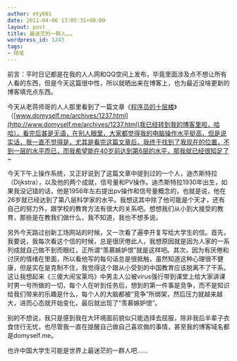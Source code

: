 ```yaml
---
author: ety001
date: 2011-04-06 13:05:31+00:00
layout: post
title: 最迷茫的一群人……
wordpress_id: 1243
tags:
- 随笔
---
```


前言：平时日记都是在我的人人网和QQ空间上发布，毕竟里面涉及点不想让所有人看的东西，但是今天这篇很中性，所以就晒出来在博客上，也为最近没啥更新的博客填充点东西。

今天从老蒋师哥的人人那里看到了一篇文章《[程序员的十层楼](http://www.domyself.me/archives/1237.html)》（[www.domyself.me/archives/1237.html](http://www.domyself.me/archives/1237.html)我已经转到我的博客里啦，哈哈）。看完后甚是无语，在别人眼里，大家都觉得我的电脑操作水平挺高，但是说实话，我一直不觉得是，尤其是看完这篇文章后，我终于找到了我现在的位置，不到一层的水平而已，而我希望能在40岁前达到第6层的水平，那我就已经很知足了~

今天下午上操作系统，又正好说到了这篇文章中提到过的一个人，迪杰斯特拉（Dijkstra），以及他的两个成就，信号量和PV操作。迪杰斯特拉1930年出生，如果我没记错的话，他是1956年左右提出pv操作和信号量概念的，也就是说，他在26岁就已经达到了第八层科学家的水平。我想这其中除了他可能是个天才，还有自己的努力外，跟学校的教育方法有很大的关系吧。想想我们从小到大接受的教育，那些是在教我们做什么，我不知道，我也不想多说。

另外今天路过创新工场网站的时候，又一次看了遍李开复写给大学生的信。首先，我要说，我每次看这个信的时候，总是很厌倦此人，我想原因就是因为人家的一系列成就自己做不到而眼红，正所谓“羡慕嫉妒恨”就是这样吧。其次，因为有厌倦和讨厌的情绪在里面，所以看他写的每句话总是很抵触，虽然知道这种心理很不健康，但是实在是克制不住，我觉得这个跟从小受到的中国教育应该脱离不了干系。这让我想起来《三傻大闹宝莱坞》中男主人公被virus强行带到课堂上给大家讲课时男一号所做的一切，每个人在听到任务后，想到的第一件事是竞争，而不是知识给我们带来的乐趣是什么，每个人的大脑都被“竞争”所绑架，然后压力就越来越大，进而心态就开始变化，最后就出现了“羡慕嫉妒恨”。


别的不想说，我只是感到我在大环境面前貌似只能选择去屈服，除非我后半辈子衣食住行无忧，也尽管我一直在提醒自己做自己喜欢做的事情，甚至我的博客域名都是domyself.me。


也许中国大学生可能是世界上最迷茫的一群人吧……
